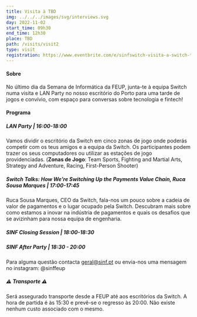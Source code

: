 ```yaml
---
title: Visita à TBD
img: ../../../images/svg/interviews.svg
day: 2022-11-02
start_time: 09h30
end_time: 12h30
place: TBD
path: /visits/visit2
type: visit
registration: https://www.eventbrite.com/e/sinfswitch-visita-a-switch-tickets-209437421967 # TODO
---
```


#### Sobre

No último dia da Semana de Informática da FEUP, junta-te à equipa Switch numa visita e LAN Party no nosso escritório do Porto para uma tarde de jogos e convívio, com espaço para conversas sobre tecnologia e fintech!

#### Programa

##### LAN Party | 16:00-18:00

Vamos dividir o escritório da Switch em cinco zonas de jogo onde poderás competir com os teus amigos e a equipa da Switch. Os participantes podem trazer os seus computadores ou utilizar as estações de jogo providenciadas. (**Zonas de Jogo**: Team Sports, Fighting and Martial Arts, Strategy and Adventure, Racing, First-Person Shooter)

##### Switch Talks: How We’re Switching Up the Payments Value Chain, Ruca Sousa Marques | 17:00-17:45

Ruca Sousa Marques, CEO da Switch, fala-nos um pouco sobre a cadeia de valor de pagamentos e o lugar ocupado pela Switch. Descubram mais sobre como estamos a inovar na indústria de pagamentos e quais os desafios que se avizinham para nossa equipa de engenharia.

##### SINF Closing Session | 18:00-18:30

##### SINF After Party | 18:30 - 20:00

Para alguma questão contacta geral@sinf.pt ou envia-nos uma mensagem no instagram: @sinffeup

##### ⚠️ Transporte ⚠️

Será assegurado transporte desde a FEUP até aos escritórios da Switch. A hora de partida é às 15:30 e prevê-se o regresso às 20:00. Não existe nenhum custo associado com o mesmo.
